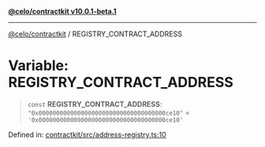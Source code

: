 [**@celo/contractkit v10.0.1-beta.1**](../README.md)

***

[@celo/contractkit](../globals.md) / REGISTRY\_CONTRACT\_ADDRESS

# Variable: REGISTRY\_CONTRACT\_ADDRESS

> `const` **REGISTRY\_CONTRACT\_ADDRESS**: `"0x000000000000000000000000000000000000ce10"` = `'0x000000000000000000000000000000000000ce10'`

Defined in: [contractkit/src/address-registry.ts:10](https://github.com/celo-org/developer-tooling/blob/master/packages/sdk/contractkit/src/address-registry.ts#L10)

